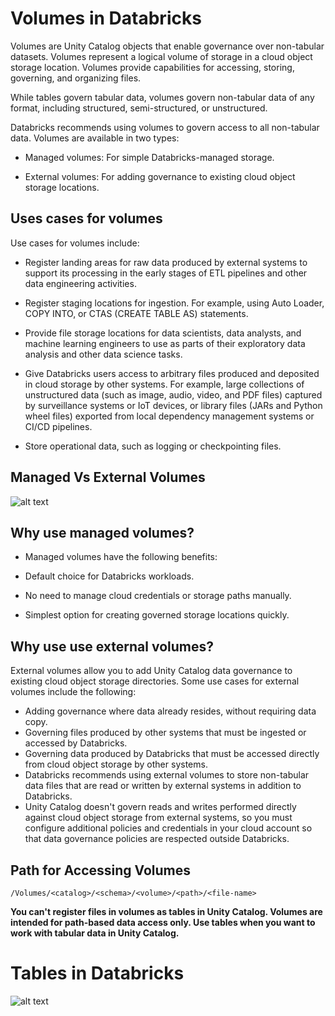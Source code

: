 # Volumes in Databricks

Volumes are Unity Catalog objects that enable governance over non-tabular datasets. Volumes represent a logical volume of storage in a cloud object storage location. Volumes provide capabilities for accessing, storing, governing, and organizing files.

While tables govern tabular data, volumes govern non-tabular data of any format, including structured, semi-structured, or unstructured.

Databricks recommends using volumes to govern access to all non-tabular data. Volumes are available in two types:

- Managed volumes: For simple Databricks-managed storage.

- External volumes: For adding governance to existing cloud object storage locations.
  
## Uses cases for volumes

Use cases for volumes include:

- Register landing areas for raw data produced by external systems to support its processing in the early stages of ETL pipelines and other data engineering activities.

- Register staging locations for ingestion. For example, using Auto Loader, COPY INTO, or CTAS (CREATE TABLE AS) statements.

- Provide file storage locations for data scientists, data analysts, and machine learning engineers to use as parts of their exploratory data analysis and other data science tasks.

- Give Databricks users access to arbitrary files produced and deposited in cloud storage by other systems. For example, large collections of unstructured data (such as image, audio, video, and PDF files) captured by surveillance systems or IoT devices, or library files (JARs and Python wheel files) exported from local dependency management systems or CI/CD pipelines.

- Store operational data, such as logging or checkpointing files.

## Managed Vs External Volumes

![alt text](https://snipboard.io/CuRcF3.jpg)

## Why use managed volumes?

- Managed volumes have the following benefits:

- Default choice for Databricks workloads.

- No need to manage cloud credentials or storage paths manually.

- Simplest option for creating governed storage locations quickly.

## Why use use external volumes?

External volumes allow you to add Unity Catalog data governance to existing cloud object storage directories. Some use cases for external volumes include the following:

- Adding governance where data already resides, without requiring data copy.
- Governing files produced by other systems that must be ingested or accessed by Databricks.
- Governing data produced by Databricks that must be accessed directly from cloud object storage by other systems.
- Databricks recommends using external volumes to store non-tabular data files that are read or written by external systems in addition to Databricks. 
- Unity Catalog doesn't govern reads and writes performed directly against cloud object storage from external systems, so you must configure additional policies and credentials in your cloud account so that data governance policies are respected outside Databricks.

## Path for Accessing Volumes

```/Volumes/<catalog>/<schema>/<volume>/<path>/<file-name>```

**You can't register files in volumes as tables in Unity Catalog. Volumes are intended for path-based data access only. Use tables when you want to work with tabular data in Unity Catalog.**

# Tables in Databricks

![alt text](https://snipboard.io/RD8AJU.jpg)